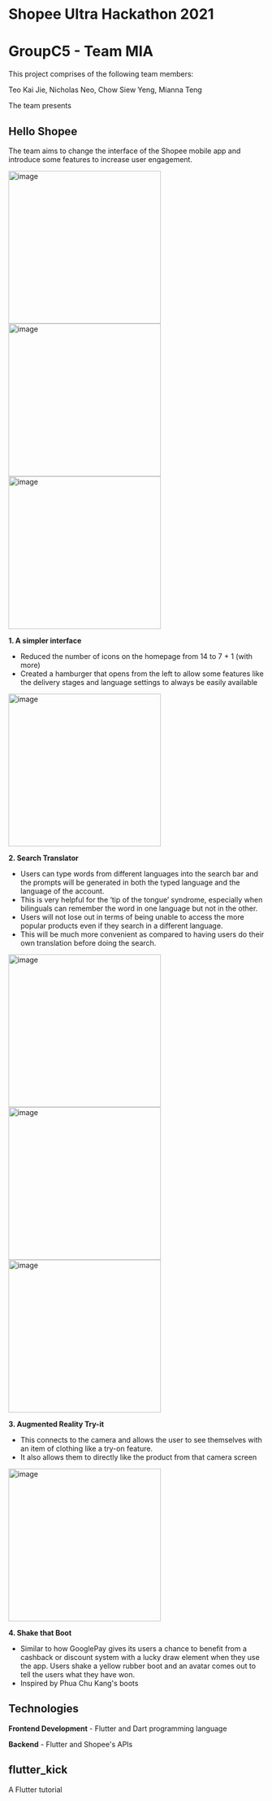 # Shopee Ultra Hackathon 2021
# GroupC5 - Team MIA

This project comprises of the following team members:

Teo Kai Jie, Nicholas Neo, Chow Siew Yeng, Mianna Teng

The team presents

## Hello Shopee
The team aims to change the interface of the Shopee mobile app and introduce some features to increase user engagement.

<img height="300" alt="image" src=https://user-images.githubusercontent.com/48685014/106462793-84917600-64d1-11eb-9cc8-bf297f938e5a.png>   <img height="300" alt="image" src=https://user-images.githubusercontent.com/48685014/106463216-18fbd880-64d2-11eb-96be-9f83fcb43514.png>  <img height="300" alt="image" src=https://user-images.githubusercontent.com/48685014/106463133-f7025600-64d1-11eb-85b2-3e81957bdbe8.png>

**1. A simpler interface**
- Reduced the number of icons on the homepage from 14 to 7 + 1 (with more)
- Created a hamburger that opens from the left to allow some features like the delivery stages and language settings to always be easily available

<img height="300" alt="image" src=https://user-images.githubusercontent.com/48685014/106464469-ab50ac00-64d3-11eb-9c92-a2a62d1cc281.png>

**2. Search Translator**
- Users can type words from different languages into the search bar and the prompts will be generated in both the typed language and the language of the account. 
- This is very helpful for the ‘tip of the tongue’ syndrome, especially when bilinguals can remember the word in one language but not in the other. 
- Users will not lose out in terms of being unable to access the more popular products even if they search in a different language.
- This will be much more convenient as compared to having users do their own translation before doing the search. 

<img height="300" alt="image" src=https://user-images.githubusercontent.com/48685014/106464329-793f4a00-64d3-11eb-8bc8-de96555ce1e0.png>   <img height="300" alt="image" src=https://user-images.githubusercontent.com/48685014/106463989-06ce6a00-64d3-11eb-91e9-45281b03fe58.png>  <img height="300" alt="image" src=https://user-images.githubusercontent.com/48685014/106463587-96bfe400-64d2-11eb-850d-6ca5637ba57d.png>

**3. Augmented Reality Try-it**
- This connects to the camera and allows the user to see themselves with an item of clothing like a try-on feature. 
- It also allows them to directly like the product from that camera screen

<img height="300" alt="image" src=https://user-images.githubusercontent.com/48685014/106464193-47c67e80-64d3-11eb-9662-6b3413efeab5.png>

**4. Shake that Boot**
- Similar to how GooglePay gives its users a chance to benefit from a cashback or discount system with a lucky draw element when they use the app. Users shake a yellow rubber boot and an avatar comes out to tell the users what they have won.
- Inspired by Phua Chu Kang's boots

## Technologies
**Frontend Development** - Flutter and Dart programming language

**Backend** - Flutter and Shopee's APIs

## flutter_kick
A Flutter tutorial
